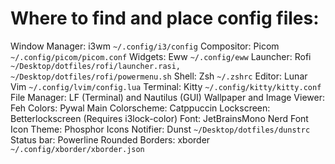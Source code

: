 # Where to find and place config files:
Window Manager: i3wm `~/.config/i3/config`
Compositor: Picom `~/.config/picom/picom.conf`
Widgets: Eww `~/.config/eww`
Launcher: Rofi `~/Desktop/dotfiles/rofi/launcher.rasi, ~/Desktop/dotfiles/rofi/powermenu.sh`
Shell: Zsh `~/.zshrc`
Editor: Lunar Vim `~/.config/lvim/config.lua`
Terminal: Kitty `~/.config/kitty/kitty.conf`
File Manager: LF (Terminal) and Nautilus (GUI)
Wallpaper and Image Viewer: Feh
Colors: Pywal
Main Colorscheme: Catppuccin
Lockscreen: Betterlockscreen (Requires i3lock-color)
Font: JetBrainsMono Nerd Font
Icon Theme: Phosphor Icons
Notifier: Dunst `~/Desktop/dotfiles/dunstrc`
Status bar: Powerline
Rounded Borders: xborder `~/.config/xborder/xborder.json`
